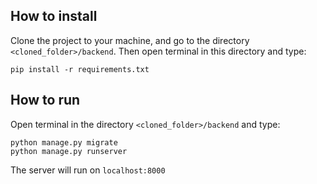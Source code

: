 ## How to install

Clone the project to your machine, and go to the directory `<cloned_folder>/backend`.
Then open terminal in this directory and type:
```
pip install -r requirements.txt
```

## How to run 

Open terminal in the directory `<cloned_folder>/backend` and type:
```
python manage.py migrate
python manage.py runserver
```
The server will run on `localhost:8000`
